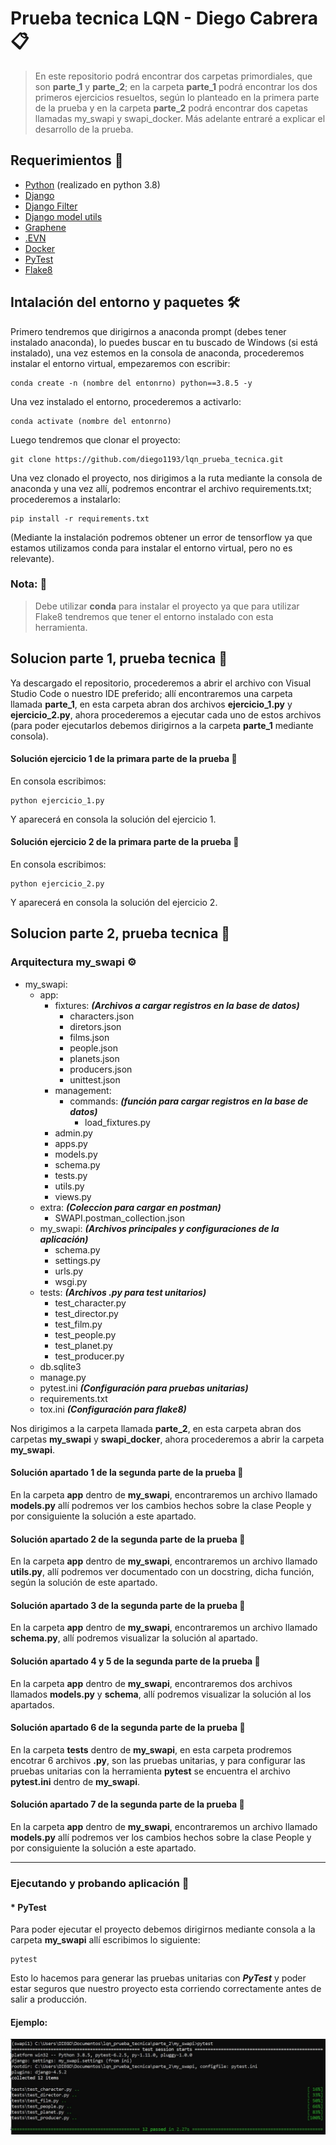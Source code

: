 # Prueba tecnica LQN - Diego Cabrera 📋

> En este repositorio podrá encontrar dos carpetas primordiales, que son **parte_1** y **parte_2**; en la carpeta **parte_1** podrá encontrar los dos primeros ejercicios resueltos, según lo planteado en la primera parte de la prueba y en la carpeta **parte_2** podrá encontrar dos capetas llamadas my_swapi y swapi_docker. Más adelante entraré a explicar el desarrollo de la prueba.

## Requerimientos 📔
* [Python](https://www.python.org/) (realizado en python 3.8)
* [Django](https://github.com/django/django)
* [Django Filter](https://github.com/carltongibson/django-filter)
* [Django model utils](https://github.com/jazzband/django-model-utils)
* [Graphene](https://github.com/graphql-python/graphene-django)
* [.EVN](https://github.com/theskumar/python-dotenv)
* [Docker](https://docs.docker.com/desktop/windows/install/)
* [PyTest](https://docs.pytest.org/en/6.2.x/getting-started.html)
* [Flake8](https://ichi.pro/es/que-es-flake8-y-por-que-deberiamos-usarlo-202979474961394)
## Intalación del entorno y paquetes 🛠️

Primero tendremos que dirigirnos a anaconda prompt (debes tener instalado anaconda), lo puedes buscar en tu buscado de Windows (si está instalado), una vez estemos en la consola de anaconda, procederemos instalar el entorno virtual, empezaremos con escribir:
```
conda create -n (nombre del entonrno) python==3.8.5 -y
```
Una vez instalado el entorno, procederemos a activarlo:
```
conda activate (nombre del entonrno)
```
Luego tendremos que clonar el proyecto:
```
git clone https://github.com/diego1193/lqn_prueba_tecnica.git
```
Una vez clonado el proyecto, nos dirigimos a la ruta mediante la consola de anaconda y una vez allí, podremos encontrar el archivo requirements.txt; procederemos a instalarlo:
```
pip install -r requirements.txt
```
(Mediante la instalación podremos obtener un error de tensorflow ya que estamos utilizamos conda para instalar el entorno virtual, pero no es relevante).

### Nota: 📢
> Debe utilizar **conda** para instalar el proyecto ya que para utilizar Flake8 tendremos que tener el entorno instalado con esta herramienta.

## Solucion parte 1, prueba tecnica 🚀

Ya descargado el repositorio, procederemos a abrir el archivo con Visual Studio Code o nuestro IDE preferido; allí encontraremos una carpeta llamada **parte_1**, en esta carpeta abran dos archivos **ejercicio_1.py** y **ejercicio_2.py**, ahora procederemos a ejecutar cada uno de estos archivos (para poder ejecutarlos debemos dirigirnos a la carpeta **parte_1** mediante consola).

#### Solución ejercicio 1 de la primara parte de la prueba 📝

En consola escribimos:
```
python ejercicio_1.py
```
Y aparecerá en consola la solución del ejercicio 1.

#### Solución ejercicio 2 de la primara parte de la prueba 📝

En consola escribimos:
```
python ejercicio_2.py
```
Y aparecerá en consola la solución del ejercicio 2.

## Solucion parte 2, prueba tecnica 📖

### Arquitectura my_swapi ⚙️

- my_swapi:
    - app:
        - fixtures: **_(Archivos a cargar registros en la base de datos)_**
            - characters.json
            - diretors.json
            - films.json
            - people.json
            - planets.json
            - producers.json
            - unittest.json
        - management:
            - commands:  **_(función para cargar registros en la base de datos)_**
                - load_fixtures.py
        - admin.py
        - apps.py
        - models.py
        - schema.py
        - tests.py
        - utils.py
        - views.py
    - extra: **_(Coleccion para cargar en postman)_**
        - SWAPI.postman_collection.json
    - my_swapi: **_(Archivos principales y configuraciones de la aplicación)_**
        - schema.py
        - settings.py
        - urls.py
        - wsgi.py
    - tests: **_(Archivos .py para test unitarios)_**
        - test_character.py
        - test_director.py
        - test_film.py
        - test_people.py
        - test_planet.py
        - test_producer.py
    - db.sqlite3 
    - manage.py
    - pytest.ini **_(Configuración para pruebas unitarias)_**
    - requirements.txt
    - tox.ini **_(Configuración para flake8)_**

Nos dirigimos a la carpeta llamada **parte_2**, en esta carpeta abran dos carpetas **my_swapi** y **swapi_docker**, ahora procederemos a abrir la carpeta **my_swapi**.

#### Solución apartado 1 de la segunda parte de la prueba 📝

En la carpeta **app** dentro de **my_swapi**, encontraremos un archivo llamado **models.py** allí podremos ver los cambios hechos sobre la clase People y por consiguiente la solución a este apartado.

#### Solución apartado 2 de la segunda parte de la prueba 📝

En la carpeta **app** dentro de **my_swapi**, encontraremos un archivo llamado **utils.py**, allí podremos ver documentado con un docstring, dicha función, según la solución de este apartado.

#### Solución apartado 3 de la segunda parte de la prueba 📝

En la carpeta **app** dentro de **my_swapi**, encontraremos un archivo llamado **schema.py**, allí podremos visualizar la solución al apartado.

#### Solución apartado 4 y 5 de la segunda parte de la prueba 📝

En la carpeta **app** dentro de **my_swapi**, encontraremos dos archivos llamados **models.py** y **schema**, allí podremos visualizar la solución al los apartados.

#### Solución apartado 6 de la segunda parte de la prueba 📝
En la carpeta **tests** dentro de **my_swapi**, en esta carpeta prodremos encotrar 6 archivos **.py**, son las pruebas unitarias, y para configurar las pruebas unitarias con la herramienta **pytest** se encuentra el archivo **pytest.ini** dentro de **my_swapi**.

#### Solución apartado 7 de la segunda parte de la prueba 📝
En la carpeta **app** dentro de **my_swapi**, encontraremos un archivo llamado **models.py** allí podremos ver los cambios hechos sobre la clase People y por consiguiente la solución a este apartado.
***
### Ejecutando y probando aplicación 🚀

#### * PyTest

Para poder ejecutar el proyecto debemos dirigirnos mediante consola a la carpeta **my_swapi** allí escribimos lo siguiente:
```
pytest
```
Esto lo hacemos para generar las pruebas unitarias con **_PyTest_** y poder estar seguros que nuestro proyecto esta corriendo correctamente antes de salir a producción.
#### Ejemplo:
![ScreenShot](/images/pytest1.jpg)



